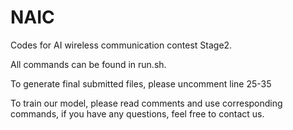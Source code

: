 # NAIC
Codes for AI wireless communication contest Stage2.

All commands can be found in run.sh.

To generate final submitted files, please uncomment line 25-35

To train our model, please read comments and use corresponding commands, if you have any questions, feel free to contact us.
